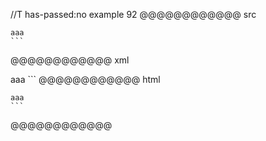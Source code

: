 //T has-passed:no
example 92
@@@@@@@@@@@@ src
````
aaa
```
``````
@@@@@@@@@@@@ xml
<?xml version="1.0" encoding="UTF-8"?>
<!DOCTYPE document SYSTEM "CommonMark.dtd">
<document xmlns="http://commonmark.org/xml/1.0">
  <code_block>aaa
```
</code_block>
</document>
@@@@@@@@@@@@ html
<pre><code>aaa
```
</code></pre>
@@@@@@@@@@@@
